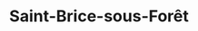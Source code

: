 ---
title: Saint-Brice-sous-Forêt
url: /saint-brice-sous-foret/
latitude: 49.006
longitude: 2.353
---